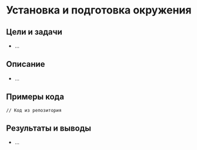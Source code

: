 # Установка и подготовка окружения

## Цели и задачи
- ...

## Описание
- ...

## Примеры кода
```
// Код из репозитория
```

## Результаты и выводы
- ...
